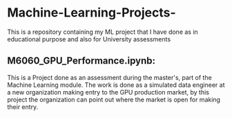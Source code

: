 # Machine-Learning-Projects-
This is a repository containing my ML project that I have done as in educational purpose and also for University assessments 


## M6060_GPU_Performance.ipynb:
This is a Project done as an assessment during the master's, part of the Machine Learning module.
The work is done as a simulated data engineer at a new organization making entry to the GPU production market, by this project the organization can point out where the market is open for making their entry.
